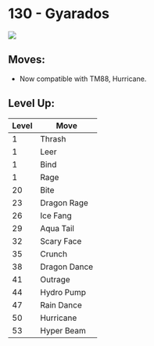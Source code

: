 # 130 - Gyarados
![][130]

## Moves:

 - Now compatible with TM88, Hurricane.

## Level Up:

Level | Move
---   | ---
  1   | Thrash
  1   | Leer
  1   | Bind
  1   | Rage
 20   | Bite
 23   | Dragon Rage
 26   | Ice Fang
 29   | Aqua Tail
 32   | Scary Face
 35   | Crunch
 38   | Dragon Dance
 41   | Outrage
 44   | Hydro Pump
 47   | Rain Dance
 50   | Hurricane
 53   | Hyper Beam



[130]: /img/pokemon/130.png
